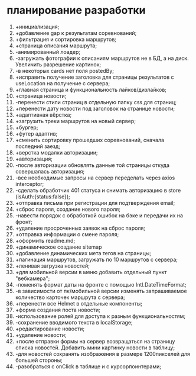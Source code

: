 # планирование разработки

1. +инициализация;
2. +добавление gap к результатам соревнований;
3. +фильтрация и сортировка маршрутов;
4. +страница описания маршрута;
5. -анимированный лоадер;
6. -загружать фотографии к описаниям маршрутов не в БД, а на диск. Увеличить разрешение картинок;
7. -в некоторых cards нет поля postedBy;
8. +исправить получение заголовка для страницы результатов с useLocation на получение с сервера;
9. +главная страница и функциональность лайков/дизлайков;
10. +страница новости;
11. -перенести стили страниц в отдельную папку css для страниц;
12. +перенести дату новости под заголовок на странице новости;
13. +адаптивная вёрстка;
14. +загрузить треки маршрутов на новый сервер;
15. +бургер;
16. +футер адаптив;
17. +сменить сортировку прошедших соревнований, сначала последний заезд;
18. +верстка модалки авторизации;
19. +авторизация;
20. -после авторизации обновлять данные той страницы откуда совершалась авторизация;
21. -все необходимые запросы на сервер переделать через axios interceptor;
22. -сделать обработчик 401 статуса и снимать авторизацию в store (isAuth:{status:false});
23. +отправка письма при регистрации для подтверждения email;
24. +сброс пароля, создание нового пароля;
25. -навести порядок с обработкой ошибок на бэке и передачи их на фронт;
26. +удаление просроченных заявок на сброс пароля;
27. +отправка информации о смене пароля;
28. +оформить readme.md;
29. +динамическое создание sitemap
30. +добавление динамических мета тегов на страницы;
31. +пагинация маршрутов, загружать по 10 маршрутов с сервера;
32. +ленивая загрузка новостей;
33. +для мобильной версии в меню добавить отдельный пункт "вебкамера";
34. -поменять формат даты на фронте с помощью Intl.DateTimeFormat;
35. -в зависимости от пк/мобильной версии изменять запрашиваемое количество карточек маршрута с сервера;
36. +перенести все Helmet в отдельные компоненты;
37. +форма создания поста новости;
38. -использование ролей для доступа к разным функциональностям;
39. -сохранение вводимого текста в localStorage;
40. +редактирование новости;
41. +удаление новости;
42. +после отправки формы на сервер возвращаться на страницу списка новостей. Добавить мини картинку новости в таблицу;
43. -для новостей сохранять изображения в размере 1200пикселей для большей стороны;
44. -разобраться с onClick в таблице и с курсорпоинтерами;
